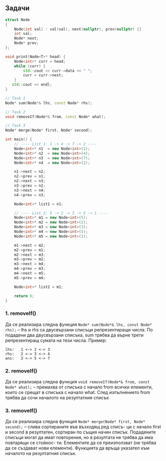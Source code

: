 ## Задачи

```cpp
struct Node
{
    Node(int val) : val(val), next(nullptr), prev(nullptr) {}
    int val;
    Node* next;
    Node* prev;
};

void print(Node<T>* head) {
    Node<int>* curr = head;
    while (curr) {
        std::cout << curr->data << " ";
        curr = curr->next;
    }
   std::cout << endl;
}

// Task 1
Node* sum(Node*& lhs, const Node* rhs);

// Task 2
void removeIf(Node*& from, const Node* what);

// Task 3
Node* merge(Node* first, Node* second);

int main() {
    // ---- List 1: 1 -> 4 -> 7 -> 2 ----
    Node<int>* n1  = new Node<int>(1);
    Node<int>* n2  = new Node<int>(4);
    Node<int>* n3  = new Node<int>(7);
    Node<int>* n4  = new Node<int>(2);

    n1->next = n2;
    n2->prev = n1;
    n2->next = n3;
    n3->prev = n2;
    n3->next = n4;
    n4->prev = n3;

    Node<int>* list1 = n1;

    // ---- List 2: 5 -> 2 -> 3 -> 5 -> 1 ----
    Node<int>* m1 = new Node<int>(5);
    Node<int>* m2 = new Node<int>(2);
    Node<int>* m3 = new Node<int>(3);
    Node<int>* m4 = new Node<int>(5);
    Node<int>* m5 = new Node<int>(1);

    m1->next = m2;
    m2->prev = m1;
    m2->next = m3;
    m3->prev = m2;
    m3->next = m4;
    m4->prev = m3;
    m4->next = m5;
    m5->prev = m4;

    Node<int>* list2 = m1;

    return 0;
}

```
### 

### 1. removeIf()
Да се реализира следна функция `Node* sum(Node*& lhs, const Node* rhs);` – lhs и rhs са двусвързани списъци репрезентиращи числа. По подадени два двусвързани списъка, sum трябва да върне трети репрезентиращ сумата на тези числа.
Пример:
```
lhs:   1 <-> 2 <-> 3
rhs:   2 <-> 3 <-> 4
ans:   3 <-> 5 <-> 7
```

### 2. removeIf()
Да се реализира следна функция `void removeIf(Node*& from, const Node* what);` – премахва от списъка с начало from
всички елементи, които се срещат в списъка с начало what. След изпълнението from трябва
да сочи началото на резултатния списък

### 3. removeIf()
Да се реализира следна функция `Node* merge(Node* first, Node* second);` – слива сортираните във възходящ ред списъ-
ци с начало first и second в резултатен, сортиран по същия начин списък. Подадените
списъци могат да имат повторения, но в резултата не трябва да има повтарящи се стойнос-
ти. Елементите да се преизползват (не трябва да се създават нови елементи). Функцията да
връща указател към началото на резултатния списък.

